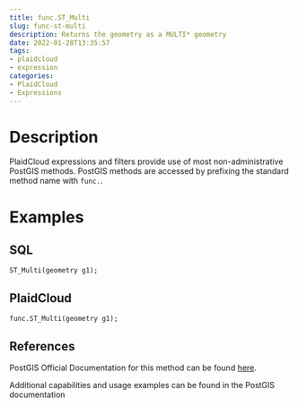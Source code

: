 ```yaml
---
title: func.ST_Multi
slug: func-st-multi
description: Returns the geometry as a MULTI* geometry
date: 2022-01-28T13:35:57
tags:
- plaidcloud
- expression
categories:
- PlaidCloud
- Expressions
---
```



# Description


PlaidCloud expressions and filters provide use of most non-administrative PostGIS methods. PostGIS methods are accessed by prefixing the standard method name with `func.`.



# Examples


## SQL



```
ST_Multi(geometry g1);
```


## PlaidCloud



```
func.ST_Multi(geometry g1);
```


## References


PostGIS Official Documentation for this method can be found [here](https://postgis.net/docs/manual-3.1/ST_Multi.html).



Additional capabilities and usage examples can be found in the PostGIS documentation

